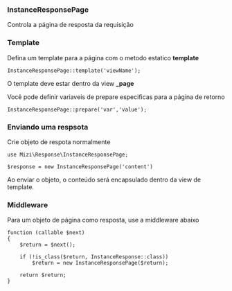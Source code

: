 ### InstanceResponsePage

Controla a página de resposta da requisição

### Template
Defina um template para a página com o metodo estatico **template**

    InstanceResponsePage::template('viewName');

O template deve estar dentro da view **_page**

Você pode definir variaveis de prepare especificas para a página de retorno

    InstanceResponsePage::prepare('var','value');


### Enviando uma respsota
Crie objeto de respota normalmente

    use Mizi\Response\InstanceResponsePage;

    $response = new InstanceResponsePage('content')

Ao enviar o objeto, o conteúdo será encapsulado dentro da view de template.

### Middleware
Para um objeto de página como resposta, use a middleware abaixo

    function (callable $next)
    {
        $return = $next();

        if (!is_class($return, InstanceResponse::class))
            $return = new InstanceResponsePage($return);

        return $return;
    }